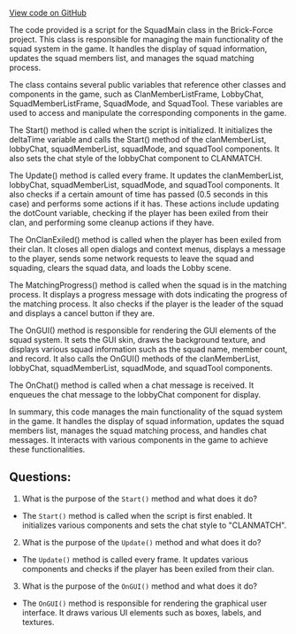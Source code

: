 [View code on GitHub](https://github.com/TieHaxJan/Brick-Force/Assembly-CSharp\SquadMain.cs)

The code provided is a script for the SquadMain class in the Brick-Force project. This class is responsible for managing the main functionality of the squad system in the game. It handles the display of squad information, updates the squad members list, and manages the squad matching process.

The class contains several public variables that reference other classes and components in the game, such as ClanMemberListFrame, LobbyChat, SquadMemberListFrame, SquadMode, and SquadTool. These variables are used to access and manipulate the corresponding components in the game.

The Start() method is called when the script is initialized. It initializes the deltaTime variable and calls the Start() method of the clanMemberList, lobbyChat, squadMemberList, squadMode, and squadTool components. It also sets the chat style of the lobbyChat component to CLANMATCH.

The Update() method is called every frame. It updates the clanMemberList, lobbyChat, squadMemberList, squadMode, and squadTool components. It also checks if a certain amount of time has passed (0.5 seconds in this case) and performs some actions if it has. These actions include updating the dotCount variable, checking if the player has been exiled from their clan, and performing some cleanup actions if they have.

The OnClanExiled() method is called when the player has been exiled from their clan. It closes all open dialogs and context menus, displays a message to the player, sends some network requests to leave the squad and squading, clears the squad data, and loads the Lobby scene.

The MatchingProgress() method is called when the squad is in the matching process. It displays a progress message with dots indicating the progress of the matching process. It also checks if the player is the leader of the squad and displays a cancel button if they are.

The OnGUI() method is responsible for rendering the GUI elements of the squad system. It sets the GUI skin, draws the background texture, and displays various squad information such as the squad name, member count, and record. It also calls the OnGUI() methods of the clanMemberList, lobbyChat, squadMemberList, squadMode, and squadTool components.

The OnChat() method is called when a chat message is received. It enqueues the chat message to the lobbyChat component for display.

In summary, this code manages the main functionality of the squad system in the game. It handles the display of squad information, updates the squad members list, manages the squad matching process, and handles chat messages. It interacts with various components in the game to achieve these functionalities.
## Questions: 
 1. What is the purpose of the `Start()` method and what does it do?
- The `Start()` method is called when the script is first enabled. It initializes various components and sets the chat style to "CLANMATCH".

2. What is the purpose of the `Update()` method and what does it do?
- The `Update()` method is called every frame. It updates various components and checks if the player has been exiled from their clan.

3. What is the purpose of the `OnGUI()` method and what does it do?
- The `OnGUI()` method is responsible for rendering the graphical user interface. It draws various UI elements such as boxes, labels, and textures.